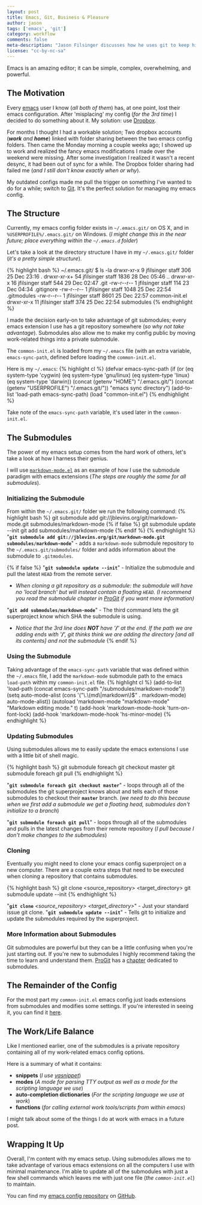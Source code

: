 ```yaml
---
layout: post
title: Emacs, Git, Business & Pleasure
author: jason
tags: ['emacs', 'git']
category: workflow
comments: false
meta-description: "Jason Filsinger discusses how he uses git to keep his emacs configuration in sync between various computers."
license: "cc-by-nc-sa"
---
```

Emacs is an amazing editor; it can be simple, complex, overwhelming, and powerful.

## The Motivation
Every [emacs](http://www.gnu.org/software/emacs/) user I know (_all both of them_)
has, at one point, lost their emacs configuration.  After 'misplacing' my config (_for the 3rd
time_) I decided to do something about it.   My solution: use [Dropbox](http://dropbox.com).

For months I thought I had a workable solution;  Two dropbox accounts (_**work** and **home**_) linked with folder sharing
between the two emacs config folders.  Then came the Monday morning a couple weeks ago; I showed up
to work and realized the fancy emacs modifications I made over the weekend were missing.
After some investigation I realized it wasn't a recent desync, it had been out of sync for a while.  The Dropbox folder
sharing had failed me (_and I still don't know exactly when or why_).

My outdated configs made me pull the trigger on something I've wanted to do for a while; switch to [Git](http://git-scm.com/).
It's the perfect solution for managing my emacs config.


## The Structure
Currently, my emacs config folder exists in `~/.emacs.git/` on OS X, and in `%USERPROFILE%/.emacs.git/` on Windows. (_I
might change this in the near future; place everything within the `~/.emacs.d` folder_)

Let's take a look at the directory structure I have in my `~/.emacs.git/` folder (_it's a pretty simple structure_).

{% highlight bash %}
~/.emacs.git/ $ ls -la
drwxr-xr-x   9 jfilsinger  staff   306 25 Dec 23:16 .
drwxr-xr-x+ 54 jfilsinger  staff  1836 28 Dec 05:46 ..
drwxr-xr-x  16 jfilsinger  staff   544 29 Dec 02:47 .git
-rw-r--r--   1 jfilsinger  staff   114 23 Dec 04:34 .gitignore
-rw-r--r--   1 jfilsinger  staff  1048 25 Dec 22:54 .gitmodules
-rw-r--r--   1 jfilsinger  staff  8601 25 Dec 22:57 common-init.el
drwxr-xr-x  11 jfilsinger  staff   374 25 Dec 22:54 submodules
{% endhighlight %}

I made the decision early-on to take advantage of git submodules; every emacs extension I use
has a git repository somewhere (_so why not take advantage_).   Submodules also allow me to make my config
public by moving work-related things into a private submodule.

The `common-init.el` is loaded from my `~/.emacs` file (with an extra variable, `emacs-sync-path`, defined before loading the `common-init.el`.

Here is my `~/.emacs`:
{% highlight cl %}
(defvar emacs-sync-path (if (or (eq system-type 'cygwin)
                 (eq system-type 'gnu/linux)
                 (eq system-type 'linux)
                 (eq system-type 'darwin))
              (concat (getenv "HOME") "/.emacs.git/")
              (concat (getenv "USERPROFILE") "/.emacs.git/"))
  "emacs sync directory")
(add-to-list 'load-path emacs-sync-path)
(load "common-init.el")
{% endhighlight %}

Take note of the `emacs-sync-path` variable, it's used later in the `common-init.el`.


## The Submodules
The power of my emacs setup comes from the hard work of others,  let's take a look at how I harness their genius.

I will use [`markdown-mode.el`](http://jblevins.org/projects/markdown-mode/) as an example of how I use the submodule paradigm with emacs extensions (_The steps are roughly the same for all submodules_).


### Initializing the Submodule
From within the `~/.emacs.git/` folder we run the following command:
{% highlight bash %}
git submodule add git://jblevins.org/git/markdown-mode.git submodules/markdown-mode
{% if false %}
git submodule update --init
git add submodules/markdown-mode
{% endif %}
{% endhighlight %}
"**`git submodule add git://jblevins.org/git/markdown-mode.git submodules/markdown-mode`**" - adds a `markdown-mode` submodule repository to the `~/.emacs.git/submodules/` folder and adds information about the submodule to `.gitmodules`.

{% if false %}
"**`git submodule update --init`**" - Initialize the submodule and pull the latest `HEAD` from the remote server.

* _When cloning a git repository as a submodule:  the submodule will have no 'local branch' but will instead contain a floating `HEAD`. (I recommend you read the submodule chapter in [ProGit](http://progit.org/book/ch6-6.html) if you want more information)_


"**`git add submodules/markdown-mode`**" - The third command lets the git superproject know which SHA the submodule is using.

* _Notice that the 3rd line does **NOT** have '**/**' at the end.  If the path we are adding ends with '**/**', git thinks think we are adding the directory [and all its contents] and not the submodule_
{% endif %}

### Using the Submodule
Taking advantage of the `emacs-sync-path` variable that was defined within the `~/.emacs` file, I add the `markdown-mode` submodule
path to the emacs `load-path` within my `common-init.el` file.
{% highlight cl %}
(add-to-list 'load-path (concat emacs-sync-path "/submodules/markdown-mode"))
(setq auto-mode-alist
    (cons '("\\.\\(md\\|markdown\\)$" . markdown-mode) auto-mode-alist))
(autoload 'markdown-mode "markdown-mode" "Markdown editing mode." t)
(add-hook 'markdown-mode-hook 'turn-on-font-lock)
(add-hook 'markdown-mode-hook 'hs-minor-mode)
{% endhighlight %}


### Updating Submodules
Using submodules allows me to easily update the emacs extensions I use with a little bit of shell magic.

{% highlight bash %}
git submodule foreach git checkout master
git submodule foreach git pull
{% endhighlight %}

"**`git submodule foreach git checkout master`**" - loops through all of the submodules the git superproject knows about and tells each of those submodules
to checkout their **`master`** branch. (_we need to do this because when we first add a submodule we get a floating head, submodules
don't initialize to a branch_)

"**`git submodule foreach git pull`**" - loops through all of the submodules and pulls in the latest changes from their remote repository (_I pull because I don't make changes to the submodules_)

### Cloning
Eventually you might need to clone your emacs config superproject on a new computer.  There are a couple extra steps that
need to be executed when cloning a repository that contains submodules.

{% highlight bash %}
git clone <source_repository> <target_directory>
git submodule update --init
{% endhighlight %}

"**`git clone`** _<source\_repository> <target\_directory>_" - Just your standard issue git clone.
"**`git submodule update --init`**" - Tells git to initialize and update the submodules required by the superproject.

### More Information about Submodules
Git submodules are powerful but they can be a little confusing when you're just starting out.  If you're new to submodules
I highly recommend taking the time to learn and understand them. [ProGit](http://progit.org/book/) has
a [chapter](http://progit.org/book/ch6-6.html) dedicated to submodules.

## The Remainder of the Config
For the most part my `common-init.el` emacs config just loads extensions from submodules and modifies some settings.
If you're interested in seeing it,  you can find it [here](https://github.com/filsinger/emacs-config/blob/master/common-init.el).


## The Work/Life Balance
Like I mentioned earlier, one of the submodules is a private repository containing all of my work-related emacs config options.

Here is a summary of what it contains:

* **snippets** (_I use [yasnippet](https://github.com/capitaomorte/yasnippet)_)
* **modes** (_A mode for parsing TTY output as well as a mode for the scripting language we use_)
* **auto-completion dictionaries** (_For the scripting language we use at work_)
* **functions** (_for calling external work tools/scripts from within emacs_)

I might talk about some of the things I do at work with emacs in a future post.

## Wrapping It Up
Overall,  I'm content with my emacs setup.  Using submodules allows me to take advantage of various
emacs extensions on all the computers I use with minimal maintenance. I'm able to update all of the submodules
with just a few shell commands which leaves me with just one file (_the `common-init.el`_) to maintain.

You can find my [emacs config repository](https://github.com/filsinger/emacs-config) on [GitHub](https://github.com).
